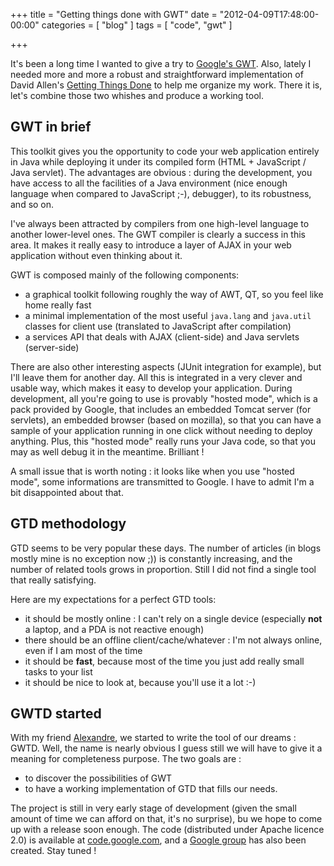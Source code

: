 +++
title = "Getting things done with GWT"
date = "2012-04-09T17:48:00-00:00"
categories = [ "blog" ]
tags = [ "code", "gwt" ]

+++

It's been a long time I wanted to give a try to
[Google's GWT](http://code.google.com/webtoolkit/). Also, lately I needed more
and more a robust and straightforward implementation of David Allen's
[Getting Things Done](http://www.davidco.com/) to help me organize my
work. There it is, let's combine those two whishes and produce a working tool.

## GWT in brief

This toolkit gives you the opportunity to code your web application entirely in
Java while deploying it under its compiled form (HTML + JavaScript / Java
servlet). The advantages are obvious : during the development, you have access
to all the facilities of a Java environment (nice enough language when compared
to JavaScript ;-), debugger), to its robustness, and so on.

I've always been attracted by compilers from one high-level language to another
lower-level ones. The GWT compiler is clearly a success in this area. It makes
it really easy to introduce a layer of AJAX in your web application without
even thinking about it.

GWT is composed mainly of the following components:

*  a graphical toolkit following roughly the way of AWT, QT, so you feel like
   home really fast
*  a minimal implementation of the most useful `java.lang` and `java.util`
   classes for client use (translated to JavaScript after compilation)
*  a services API that deals with AJAX (client-side) and Java servlets
   (server-side)

There are also other interesting aspects (JUnit integration for example), but
I'll leave them for another day. All this is integrated in a very clever and
usable way, which makes it easy to develop your application. During
development, all you're going to use is provably "hosted mode", which is a pack
provided by Google, that includes an embedded Tomcat server (for servlets), an
embedded browser (based on mozilla), so that you can have a sample of your
application running in one click without needing to deploy anything. Plus, this
"hosted mode" really runs your Java code, so that you may as well debug it in
the meantime. Brilliant !

A small issue that is worth noting : it looks like when you use "hosted mode",
some informations are transmitted to Google. I have to admit I'm a bit
disappointed about that.

## GTD methodology

GTD seems to be very popular these days. The number of articles (in blogs
mostly mine is no exception now ;)) is constantly increasing, and the number of
related tools grows in proportion. Still I did not find a single tool that
really satisfying.

Here are my expectations for a perfect GTD tools:

*  it should be mostly online : I can't rely on a single device (especially
   **not** a laptop, and a PDA is not reactive enough)
*  there should be an offline client/cache/whatever : I'm not always online,
   even if I am most of the time
*  it should be **fast**, because most of the time you just add really small
   tasks to your list
*  it should be nice to look at, because you'll use it a lot :-)

## GWTD started

With my friend [Alexandre](http://gnurou.org), we started to write the tool of
our dreams : GWTD. Well, the name is nearly obvious I guess still we will have
to give it a meaning for completeness purpose. The two goals are :

*  to discover the possibilities of GWT
*  to have a working implementation of GTD that fills our needs.

The project is still in very early stage of development (given the small amount
of time we can afford on that, it's no surprise), bu we hope to come up with
a release soon enough.  The code (distributed under Apache licence 2.0) is
available at [code.google.com](http://code.google.com/p/gwtd/), and
a [Google group](http://groups.google.com/group/gwtd-devel) has also been
created.  Stay tuned !
